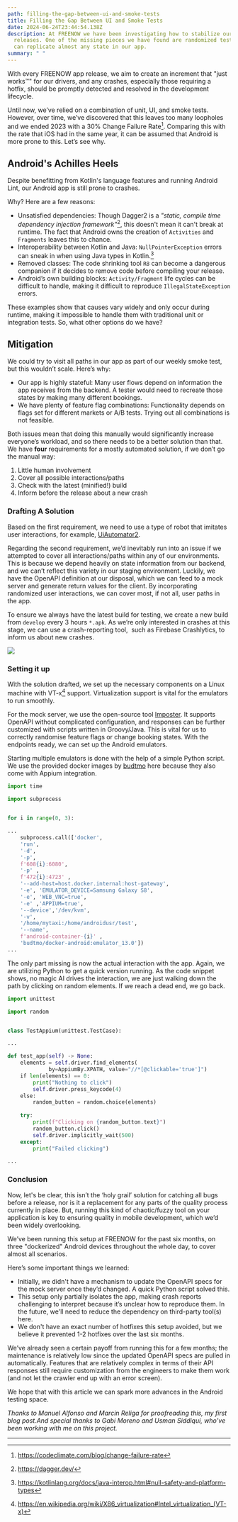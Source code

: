 ```yaml
---
path: filling-the-gap-between-ui-and-smoke-tests
title: Filling the Gap Between UI and Smoke Tests
date: 2024-06-24T23:44:54.138Z
description: At FREENOW we have been investigating how to stabilize our
  releases. One of the missing pieces we have found are randomized tests that
  can replicate almost any state in our app.
summary: " "
---
```

With every FREENOW app release, we aim to create an increment that "just works™" for our drivers, and any crashes, especially those requiring a hotfix, should be promptly detected and resolved in the development lifecycle.

Until now, we’ve relied on a combination of unit, UI, and smoke tests. However, over time, we’ve discovered that this leaves too many loopholes and we ended 2023 with a 30% Change Failure Rate[^1]. Comparing this with the rate that iOS had in the same year, it can be assumed that Android is more prone to this. Let’s see why.

## Android's Achilles Heels

Despite benefitting from Kotlin's language features and running Android Lint, our Android app is still prone to crashes.

Why? Here are a few reasons:

- Unsatisfied dependencies: Though Dagger2 is a *"static, compile time dependency injection framework"*[^2], this doesn't mean it can't break at runtime. The fact that Android owns the creation of `Activities` and `Fragments` leaves this to chance.
- Interoperability between Kotlin and Java: `NullPointerException` errors can sneak in when using Java types in Kotlin.[^3]
- Removed classes: The code shrinking tool `R8` can become a dangerous companion if it decides to remove code before compiling your release.
- Android’s own building blocks: `Activity/Fragment` life cycles can be difficult to handle, making it difficult to reproduce `IllegalStateException` errors.

These examples show that causes vary widely and only occur during runtime, making it impossible to handle them with traditional unit or integration tests. So, what other options do we have?
## Mitigation

We could try to visit all paths in our app as part of our weekly smoke test, but this wouldn’t scale. Here’s why:

- Our app is highly stateful: Many user flows depend on information the app receives from the backend. A tester would need to recreate those states by making many different bookings.
- We have plenty of feature flag combinations: Functionality depends on flags set for different markets or A/B tests. Trying out all combinations is not feasible.

Both issues mean that doing this manually would significantly increase everyone’s workload, and so there needs to be a better solution than that.
We have **four** requirements for a mostly automated solution, if we don’t go the manual way:

1. Little human involvement
2. Cover all possible interactions/paths 
3. Check with the latest (minified!) build
4. Inform before the release about a new crash

### Drafting A Solution

Based on the first requirement, we need to use a type of robot that imitates user interactions, for example, [UiAutomator2](https://github.com/appium/appium-uiautomator2-driver).

Regarding the second requirement, we’d inevitably run into an issue if we attempted to cover all interactions/paths within any of our environments. This is because we depend heavily on state information from our backend, and we can’t reflect this variety in our staging environment. Luckily, we have the OpenAPI definition at our disposal, which we can feed to a mock server and generate return values for the client. By incorporating randomized user interactions, we can cover most, if not all, user paths in the app.

To ensure we always have the latest build for testing, we create a new build from `develop` every 3 hours `*.apk`. As we’re only interested in crashes at this stage, we can use a crash-reporting tool,  such as Firebase Crashlytics, to inform us about new crashes.

![](../../images/uploads/pasted-image-20231229194010.png)

### Setting it up

With the solution drafted, we set up the necessary components on a Linux machine with VT-x[^5] support. Virtualization support is vital for the emulators to run smoothly.

For the mock server, we use the open-source tool [Imposter](https://www.imposter.sh/). It supports OpenAPI without complicated configuration, and responses can be further customized with scripts written in Groovy/Java. This is vital for us to correctly randomise feature flags or change booking states. With the endpoints ready, we can set up the Android emulators.

Starting multiple emulators is done with the help of a simple Python script. We use the provided docker images by [budtmo](https://github.com/budtmo/docker-android) here because they also come with Appium integration.

```python
import time

import subprocess
  

for i in range(0, 3):

...
	subprocess.call(['docker', 
	'run', 
	'-d',
	'-p', 
	f'608{i}:6080', 
	'-p' ,
	f'472{i}:4723' ,
	'--add-host=host.docker.internal:host-gateway', 
	'-e', 'EMULATOR_DEVICE=Samsung Galaxy S8',
	'-e', 'WEB_VNC=true', 
	'-e' ,'APPIUM=true', 
	'--device','/dev/kvm',
	'-v',
	'/home/mytaxi:/home/androidusr/test',
	'--name',
	f'android-container-{i}' ,
	'budtmo/docker-android:emulator_13.0'])
...
```

The only part missing is now the actual interaction with the app. Again, we are utilizing Python to get a quick version running. As the code snippet shows, no magic AI drives the interaction, we are just walking down the path by clicking on random elements. If we reach a dead end, we go back.

```python
import unittest

import random


class TestAppium(unittest.TestCase):

...

def test_app(self) -> None:
    elements = self.driver.find_elements(
             by=AppiumBy.XPATH, value="//*[@clickable='true']")
    if len(elements) == 0:
	    print("Nothing to click")
	    self.driver.press_keycode(4)
    else:
	    random_button = random.choice(elements)
	    
    try:
		print(f"Clicking on {random_button.text}")
		random_button.click()
		self.driver.implicitly_wait(500)
    except:
		print("Failed clicking")

...
```

### Conclusion

Now, let's be clear, this isn’t the ‘holy grail’ solution for catching all bugs before a release, nor is it a replacement for any parts of the quality process currently in place. But, running this kind of chaotic/fuzzy tool on your application is key to ensuring quality in mobile development, which we’d been widely overlooking.

We’ve been running this setup at FREENOW for the past six months, on three "dockerized" Android devices throughout the whole day, to cover almost all scenarios.

Here’s some important things we learned:  

- Initially, we didn't have a mechanism to update the OpenAPI specs for the mock server once they’d changed. A quick Python script solved this.
- This setup only partially isolates the app, making crash reports challenging to interpret because it’s unclear how to reproduce them. In the future, we'll need to reduce the dependency on third-party tool(s) here.
- We don't have an exact number of hotfixes this setup avoided, but we believe it prevented 1-2 hotfixes over the last six months.

We’ve already seen a certain payoff from running this for a few months; the maintenance is relatively low since the updated OpenAPI specs are pulled in automatically. Features that are relatively complex in terms of their API responses still require customization from the engineers to make them work (and not let the crawler end up with an error screen).

We hope that with this article we can spark more advances in the Android testing space.

*Thanks to Manuel Alfonso and Marcin Religa for proofreading this, my first blog post.And special thanks to Gabi Moreno and Usman Siddiqui, who’ve been working with me on this project.*

---

[^1]: https://codeclimate.com/blog/change-failure-rate 
[^2]: https://dagger.dev/
[^3]: https://kotlinlang.org/docs/java-interop.html#null-safety-and-platform-types
[^4]: Droid asset by [Nicky Lim](https://icon-icons.com/users/ah334sOoBVVE7GXS94Who/icon-sets/ "Designer"); [CC 4.0](https://creativecommons.org/licenses/by/4.0/)
[^5]: https://en.wikipedia.org/wiki/X86_virtualization#Intel_virtualization_(VT-x)
